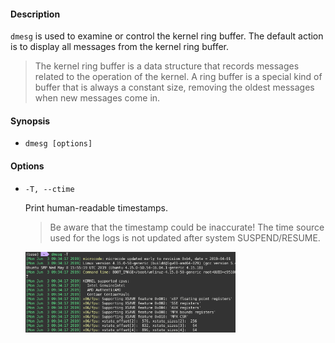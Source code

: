 #### Description

`dmesg` is used to examine or control the kernel ring buffer. The default action is to display all messages from the kernel ring buffer.

> The kernel ring buffer is a data structure that records messages related to the operation of the kernel. A ring buffer is a special kind of buffer that is always a constant size, removing the oldest messages when new messages come in.

#### Synopsis

- `dmesg [options]`

#### Options

- `-T, --ctime`

    Print human-readable timestamps.

    > Be aware that the timestamp could be inaccurate! The time source used for the logs is not updated after system SUSPEND/RESUME.

    <img src="../img/dmesg/dmesg_T.png" width="70%">
